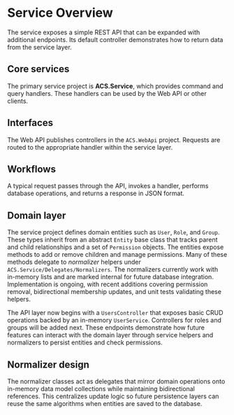 # Service Overview

The service exposes a simple REST API that can be expanded with additional endpoints. Its default controller demonstrates how to return data from the service layer.

## Core services
The primary service project is **ACS.Service**, which provides command and query handlers. These handlers can be used by the Web API or other clients.

## Interfaces
The Web API publishes controllers in the `ACS.WebApi` project. Requests are routed to the appropriate handler within the service layer.

## Workflows
A typical request passes through the API, invokes a handler, performs database operations, and returns a response in JSON format.

## Domain layer
The service project defines domain entities such as `User`, `Role`, and `Group`. These types inherit from an abstract `Entity` base class that tracks parent and child relationships and a set of `Permission` objects. The entities expose methods to add or remove children and manage permissions. Many of these methods delegate to *normalizer* helpers under `ACS.Service/Delegates/Normalizers`. The normalizers currently work with in-memory lists and are marked internal for future database integration. Implementation is ongoing, with recent additions covering permission removal, bidirectional membership updates, and unit tests validating these helpers.

The API layer now begins with a `UsersController` that exposes basic CRUD operations backed by an in-memory `UserService`. Controllers for roles and groups will be added next. These endpoints demonstrate how future features can interact with the domain layer through service helpers and normalizers to persist entities and check permissions.

## Normalizer design
The normalizer classes act as delegates that mirror domain operations onto in-memory data model collections while maintaining bidirectional references. This centralizes update logic so future persistence layers can reuse the same algorithms when entities are saved to the database.
